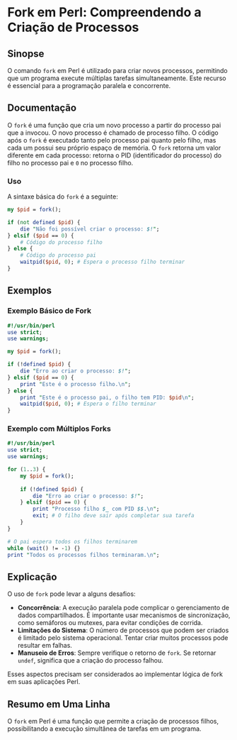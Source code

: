 <!--
Meta Description: # Fork em Perl: Compreendendo a Criação de Processos ## Sinopse O comando `fork` em Perl é utilizado para criar novos processos, permitindo que um pro...
Meta Keywords: processo, pid, fork, filho, perl
-->

# Fork em Perl: Compreendendo a Criação de Processos

## Sinopse
O comando `fork` em Perl é utilizado para criar novos processos, permitindo que um programa execute múltiplas tarefas simultaneamente. Este recurso é essencial para a programação paralela e concorrente.

## Documentação
O `fork` é uma função que cria um novo processo a partir do processo pai que a invocou. O novo processo é chamado de processo filho. O código após o `fork` é executado tanto pelo processo pai quanto pelo filho, mas cada um possui seu próprio espaço de memória. O `fork` retorna um valor diferente em cada processo: retorna o PID (identificador do processo) do filho no processo pai e `0` no processo filho.

### Uso
A sintaxe básica do `fork` é a seguinte:

```perl
my $pid = fork();

if (not defined $pid) {
    die "Não foi possível criar o processo: $!";
} elsif ($pid == 0) {
    # Código do processo filho
} else {
    # Código do processo pai
    waitpid($pid, 0); # Espera o processo filho terminar
}
```

## Exemplos

### Exemplo Básico de Fork
```perl
#!/usr/bin/perl
use strict;
use warnings;

my $pid = fork();

if (!defined $pid) {
    die "Erro ao criar o processo: $!";
} elsif ($pid == 0) {
    print "Este é o processo filho.\n";
} else {
    print "Este é o processo pai, o filho tem PID: $pid\n";
    waitpid($pid, 0); # Espera o filho terminar
}
```

### Exemplo com Múltiplos Forks
```perl
#!/usr/bin/perl
use strict;
use warnings;

for (1..3) {
    my $pid = fork();
    
    if (!defined $pid) {
        die "Erro ao criar o processo: $!";
    } elsif ($pid == 0) {
        print "Processo filho $_ com PID $$.\n";
        exit; # O filho deve sair após completar sua tarefa
    }
}

# O pai espera todos os filhos terminarem
while (wait() != -1) {}
print "Todos os processos filhos terminaram.\n";
```

## Explicação
O uso de `fork` pode levar a alguns desafios:

- **Concorrência**: A execução paralela pode complicar o gerenciamento de dados compartilhados. É importante usar mecanismos de sincronização, como semáforos ou mutexes, para evitar condições de corrida.
- **Limitações do Sistema**: O número de processos que podem ser criados é limitado pelo sistema operacional. Tentar criar muitos processos pode resultar em falhas.
- **Manuseio de Erros**: Sempre verifique o retorno de `fork`. Se retornar `undef`, significa que a criação do processo falhou.

Esses aspectos precisam ser considerados ao implementar lógica de fork em suas aplicações Perl.

## Resumo em Uma Linha
O `fork` em Perl é uma função que permite a criação de processos filhos, possibilitando a execução simultânea de tarefas em um programa.